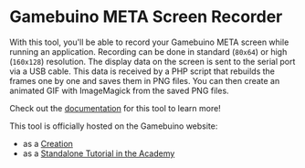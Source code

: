 # Gamebuino META Screen Recorder

With this tool, you'll be able to record your Gamebuino META screen while running an application. Recording can be done in standard (`80x64`) or high (`160x128`) resolution. The display data on the screen is sent to the serial port via a USB cable. This data is received by a PHP script that rebuilds the frames one by one and saves them in PNG files. You can then create an animated GIF with ImageMagick from the saved PNG files.

Check out the [documentation](http://iw4rr10r.github.io/gb-meta-screen-recorder) for this tool to learn more!

This tool is officially hosted on the Gamebuino website:

- as a [Creation](https://gamebuino.com/creations/meta-screen-recorder)
- as a [Standalone Tutorial in the Academy](https://gamebuino.com/academy/standalone/create-animated-gifs-from-screen-recording)

